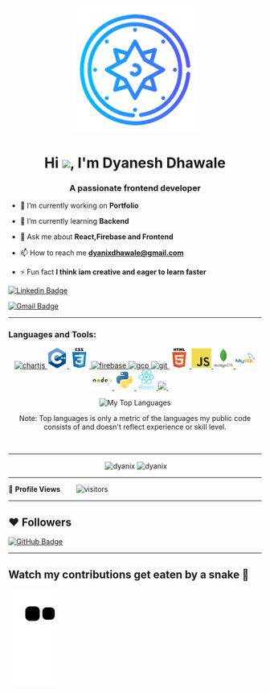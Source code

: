 <!-- <img align="right" alt="Coding" width="400" src="https://cdn.dribbble.com/users/1162077/screenshots/3848914/programmer.gif">
 -->
<!-- <h1 align="center">Hi 👋, I'm Dyanesh Dhawale</h1> -->
<p align="center"><img width="50%" height="auto" href="https://dyanix.github.io/portfolio/" src="portfolio.png"/></p>

<h1 align="center">Hi <img src="https://raw.githubusercontent.com/MartinHeinz/MartinHeinz/master/wave.gif" height="30px">, I'm Dyanesh Dhawale</h1>

<h3 align="center">A passionate frontend developer</h3>





- 🔭 I’m currently working on **Portfolio**

- 🌱 I’m currently learning **Backend**

- 💬 Ask me about **React,Firebase and Frontend**

- 📫 How to reach me **dyanixdhawale@gmail.com**

- ⚡ Fun fact **I think iam creative and eager to learn faster**

<!--<h3 align="left">Connect with me:</h3>
<p align="left">
<a href="https://linkedin.com/in/dyanesh dhawale" target="blank"><img align="center" src="https://raw.githubusercontent.com/rahuldkjain/github-profile-readme-generator/master/src/images/icons/Social/linked-in-alt.svg" alt="dyanesh dhawale" height="30" width="40" /></a>
<a href="https://kaggle.com/dyanix" target="blank"><img align="center" src="https://raw.githubusercontent.com/rahuldkjain/github-profile-readme-generator/master/src/images/icons/Social/kaggle.svg" alt="dyanix" height="30" width="40" /></a>
<a href="https://www.leetcode.com/dyanix" target="blank"><img align="center" src="https://raw.githubusercontent.com/rahuldkjain/github-profile-readme-generator/master/src/images/icons/Social/leet-code.svg" alt="dyanix" height="30" width="40" /></a>
</p>-->

[![Linkedin Badge](https://img.shields.io/badge/-DyaneshDhawale-blue?style=flat-square&logo=Linkedin&logoColor=white&link=https://www.linkedin.com/in/dyanesh-dhawale-8742241b9/)](https://www.linkedin.com/in/dyanesh-dhawale-8742241b9/)

[![Gmail Badge](https://img.shields.io/badge/-dyanixdhawale@gmail.com-c14438?style=flat-square&logo=Gmail&logoColor=white&link=mailto:dyanixdhawale@gmail.com)](mailto:dyanixdhawale@gmail.com)

---

<h3 align="left">Languages and Tools:</h3>
<p align="center">
<a href="https://getbootstrap.com" target="_blank" rel="noreferrer"> <imgsrc="https://raw.githubusercontent.com/devicons/devicon/master/icons/bootstrap/bootstrap-plain-wordmark.svg" alt="bootstrap" width="40" height="40"/> </a>
<a href="https://www.chartjs.org" target="_blank" rel="noreferrer">
 <img src="https://www.chartjs.org/media/logo-title.svg" alt="chartjs" width="40" height="40"/>
 </a> 
 <a href="https://www.w3schools.com/cpp/" target="_blank" rel="noreferrer">
  <img src="https://raw.githubusercontent.com/devicons/devicon/master/icons/cplusplus/cplusplus-original.svg" alt="cplusplus" width="40" height="40"/> 
 </a> 
 <a href="https://www.w3schools.com/css/" target="_blank" rel="noreferrer">
  <img src="https://raw.githubusercontent.com/devicons/devicon/master/icons/css3/css3-original-wordmark.svg" alt="css3" width="40" height="40"/> 
 </a> 
 <a href="https://firebase.google.com/" target="_blank" rel="noreferrer">
  <img src="https://www.vectorlogo.zone/logos/firebase/firebase-icon.svg" alt="firebase" width="40" height="40"/> 
 </a> 
 <a href="https://cloud.google.com" target="_blank" rel="noreferrer"> 
  <img src="https://www.vectorlogo.zone/logos/google_cloud/google_cloud-icon.svg" alt="gcp" width="40" height="40"/> 
 </a> 
 <a href="https://git-scm.com/" target="_blank" rel="noreferrer">
  <img src="https://www.vectorlogo.zone/logos/git-scm/git-scm-icon.svg" alt="git" width="40" height="40"/>
 </a>
 <a href="https://www.w3.org/html/" target="_blank" rel="noreferrer"> 
  <img src="https://raw.githubusercontent.com/devicons/devicon/master/icons/html5/html5-original-wordmark.svg" alt="html5" width="40" height="40"/>
 </a> <a href="https://developer.mozilla.org/en-US/docs/Web/JavaScript" target="_blank" rel="noreferrer">
 <img src="https://raw.githubusercontent.com/devicons/devicon/master/icons/javascript/javascript-original.svg" alt="javascript" width="40" height="40"/> </a> 
 <a href="https://www.mongodb.com/" target="_blank" rel="noreferrer"> 
  <img src="https://raw.githubusercontent.com/devicons/devicon/master/icons/mongodb/mongodb-original-wordmark.svg" alt="mongodb" width="40" height="40"/> </a>
 <a href="https://www.mysql.com/" target="_blank" rel="noreferrer">
  <img src="https://raw.githubusercontent.com/devicons/devicon/master/icons/mysql/mysql-original-wordmark.svg" alt="mysql" width="40" height="40"/> </a> <a href="https://nodejs.org" target="_blank" rel="noreferrer">
 <img src="https://raw.githubusercontent.com/devicons/devicon/master/icons/nodejs/nodejs-original-wordmark.svg" alt="nodejs" width="40" height="40"/> </a> <a href="https://www.python.org" target="_blank" rel="noreferrer">
 <img src="https://raw.githubusercontent.com/devicons/devicon/master/icons/python/python-original.svg" alt="python" width="40" height="40"/> 
 </a> <a href="https://reactjs.org/" target="_blank" rel="noreferrer">
 <img src="https://raw.githubusercontent.com/devicons/devicon/master/icons/react/react-original-wordmark.svg" alt="react" width="40" height="40"/> 
 </a> 
 <a style="padding-right: 15px; " href="https://tailwindcss.com/" target="_blank">
  <img style="max-width:48px; height: 48px;" src="https://upload.wikimedia.org/wikipedia/commons/d/d5/Tailwind_CSS_Logo.svg"/>
 </a>&nbsp;
   </p>



<p align="center">
  <img alt="My Top Languages" src="https://github-readme-stats-sigma-five.vercel.app/api/top-langs/?username=dyanix&theme=tokyonight&show_icons=true&bg_color=0D1117&border=true" /></p>
<p align="center" 
  <b>Note:</b> Top languages is only a metric of the languages my public code consists of and doesn't reflect experience or skill level.
</p>


<br/>
<p align="center">

---

<p align="center">
&nbsp;<img align="center" src="https://github-readme-stats.vercel.app/api?username=dyanix&show_icons=true&locale=en&theme=tokyonight" alt="dyanix" />
<img align="center" src="https://github-readme-streak-stats.herokuapp.com/?user=dyanix&&theme=tokyonight" alt="dyanix" />


<!--## Connect with me:
<p align="left">


<a href = "https://www.instagram.com/mr_dyanix/"><img src="https://img.icons8.com/fluent/48/000000/instagram-new.png"/></a>
<a href = "https://twitter.com/dyanix dhawale"><img src="https://img.icons8.com/fluent/48/000000/twitter.png"/></a>

</p>
-->
---
<!--  PROFILES VIEWS -->
🌱 **Profile Views**&nbsp;&nbsp;&nbsp;&nbsp;&nbsp;&nbsp;&nbsp;
![visitors](https://profile-counter.glitch.me/dyanix/count.svg?align=center)

---

## ❤ Followers
<!--<a href="https://github.com/dyanix/github-profile-views-counter">
    <img src="https://komarev.com/ghpvc/?username=dyanix">
</a>-->
<a href="https://github.com/dyanix?tab=followers"><img src="https://img.shields.io/github/followers/dyanix?label=Followers&style=social" alt="GitHub Badge"></a>

---

## Watch my contributions get eaten by a snake 🐍


![snake gif](https://github.com/dyanix/dyanix/blob/output/github-contribution-grid-snake.svg)

